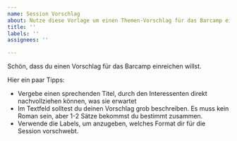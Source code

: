 ```yaml
---
name: Session Vorschlag
about: Nutze diese Vorlage um einen Themen-Vorschlag für das Barcamp einzureichen.
title: ''
labels: ''
assignees: ''

---
```


Schön, dass du einen Vorschlag für das Barcamp einreichen willst.

Hier ein paar Tipps:
* Vergebe einen sprechenden Titel, durch den Interessenten direkt nachvollziehen können, was sie erwartet
* Im Textfeld solltest du deinen Vorschlag grob beschreiben. Es muss kein Roman sein, aber 1-2 Sätze bekommst du bestimmt zusammen.
* Verwende die Labels, um anzugeben, welches Format dir für die Session vorschwebt.
